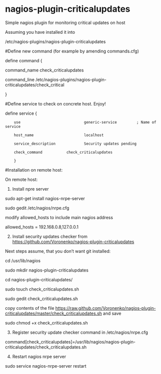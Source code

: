 nagios-plugin-criticalupdates
=============================

Simple nagios plugin for monitoring critical updates on host

Assuming you have installed it into 

/etc/nagios-plugins/nagios-plugin-criticalupdates



#Define new command (for example by amending commands.cfg)

define command {

  command_name check_criticalupdates
  
  command_line /etc/nagios-plugins/nagios-plugin-criticalupdates/check_critical
  
}


#Define service to check on concrete host.  Enjoy!


define service {

        use                             generic-service         ; Name of service
        
        host_name                       localhost
        
        service_description             Security updates pending
        
        check_command           check_criticalupdates
                
        }



#Installation on remote host:


On remote host:

1.  Install npre server

sudo apt-get install nagios-nrpe-server

sudo gedit /etc/nagios/nrpe.cfg

modify allowed_hosts to include main nagios address

allowed_hosts = 192.168.0.8,127.0.0.1

2.	Install security updates checker from https://github.com/Voronenko/nagios-plugin-criticalupdates

Next steps assume, that you don’t want git installed:

cd /usr/lib/nagios

sudo mkdir nagios-plugin-criticalupdates

cd nagios-plugin-criticalupdates/

sudo touch  check_criticalupdates.sh

sudo gedit check_criticalupdates.sh

copy contents of the file https://raw.github.com/Voronenko/nagios-plugin-criticalupdates/master/check_criticalupdates.sh and save

sudo chmod +x check_criticalupdates.sh

3.	Register security update checker command in /etc/nagios/nrpe.cfg

command[check_criticalupdates]=/usr/lib/nagios/nagios-plugin-criticalupdates/check_criticalupdates.sh

4.	Restart nagios nrpe server

sudo service nagios-nrpe-server restart

